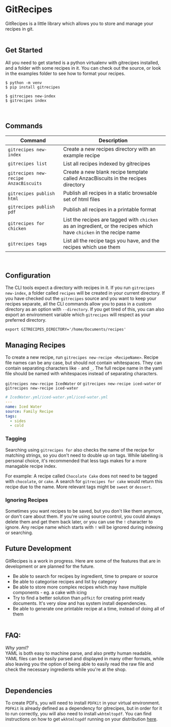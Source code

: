 # GitRecipes

GitRecipes is a little library which allows you to store and manage your recipes in git.
<br/><br/> 
  
## Get Started  
All you need to get started is a python virtualenv with gitrecipes installed, and a folder with some recipes in it. You can check out the source, or look in the examples folder to see how to format your recipes.

```
$ python -m venv
$ pip install gitrecipes

$ gitrecipes new-index
$ gitrecipes index
```
<br />

## Commands
| Command | Description |
| --- | --- |
| `gitrecipes new-index` | Create a new recipes directory with an example recipe |
| `gitrecipes list` | List all recipes indexed by gitrecipes |
| `gitrecipes new-recipe AnzacBiscuits` | Create a new blank recipe template called AnzacBiscuits in the recipes directory |
| `gitrecipes publish html` | Publish all recipes in a static browsable set of html files |
| `gitrecipes publish pdf` | Publish all recipes in a printable format |
| `gitrecipes for chicken` | List the recipes are tagged with `chicken` as an ingredient, or the recipes which have `chicken` in the recipe name |  
| `gitrecipes tags` | List all the recipe tags you have, and the recipes which use them |  

<br />  

## Configuration
The CLI tools expect a directory with recipes in it. If you run `gitrecipes new-index`, a folder called `recipes` will be created in your current directory. If you have checked out the `gitrecipes` source and you want to keep your recipes separate, all the CLI commands allow you to pass in a custom directory as an option with `--directory`. If you get tired of this, you can also export an environment variable which `gitrecipes` will respect as your preferred directory.
```
export GITRECIPES_DIRECTORY='/home/Documents/recipes'
```

## Managing Recipes
To create a new recipe, run `gitrecipes new-recipe <RecipeName>`. 
Recipe file names can be any case, but should not contain whitespaces. They can contain separating characters like `-` and `_`. 
The full recipe name in the yaml file should be named with whitespaces instead of separating characters.

`gitrecipes new-recipe IcedWater` or `gitrecipes new-recipe iced-water` or `gitrecipes new-recipe iced-water`
```yaml
# IcedWater.yml/iced-water.yml/iced-water.yml
---
name: Iced Water
source: Family Recipe
tags:
  - sides
  - cold
```

### Tagging
Searching using `gitrecipes for` also checks the name of the recipe for matching strings, so you don't need to double up on tags. While labelling is personal choice, it's recommended that less tags makes for a more managable recipe index.

For example:
A recipe called `Chocolate Cake` does not need to be tagged with `chocolate`, or `cake`. A search for `gitrecipes for cake` would return this recipe due to the name. More relevant tags might be `sweet` or `dessert`.

### Ignoring Recipes
Sometimes you want recipes to be saved, but you don't like them anymore, or don't care about them. If you're using source control, you could always delete them and get them back later, or you can use the `!` character to ignore. Any recipe name which starts with `!` will be ignored during indexing or searching.

## Future Development
GitRecipes is a work in progress. Here are some of the features that are in development or are planned for the future.
* Be able to search for recipes by ingredient, time to prepare or source
* Be able to categorise recipes and list by category
* Be able to store more complex recipes which may have multiple components - eg. a cake with icing
* Try to find a better solution than `pdfkit` for creating print ready documents. It's very slow and has system install dependencies.
* Be able to generate one printable recipe at a time, instead of doing all of them
<br/><br/>
  
## FAQ:
*Why yaml?*  
YAML is both easy to machine parse, and also pretty human readable. YAML files can be easily parsed and displayed in many other formats, while also leaving you the option of being able to easily read the raw file and check the necessary ingredients while you're at the shop.
<br/><br/> 
  
## Dependencies
To create PDFs, you will need to install `PDFKit` in your virtual environment. `PDFKit` is already defined as a dependency for gitrecipes, but in order for it to run correctly, you will also need to install `wkhtmltopdf`. You can find instructions on how to get `wkhtmltopdf` running on your distribution [here](https://github.com/JazzCore/python-pdfkit/wiki/Installing-wkhtmltopdf).